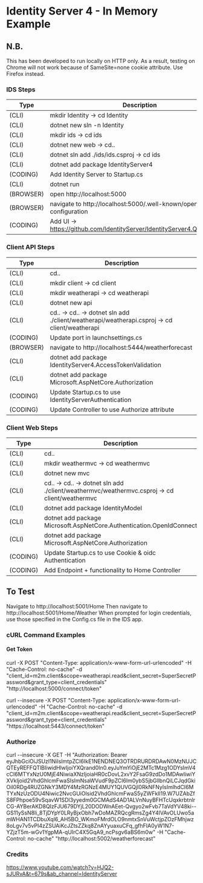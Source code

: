 # Identity Server 4 - In Memory Example

## N.B.
This has been developed to run locally on HTTP only. As a result, testing on Chrome will not work because of SameSite=none cookie attribute. Use Firefox instead.


### IDS Steps
| Type | Description |
|---|---|
| (CLI) | mkdir Identity						-> cd Identity |
| (CLI) | dotnet new sln -n Identity |
| (CLI) | mkdir ids								-> cd ids |
| (CLI) | dotnet new web						-> cd.. |
| (CLI) | dotnet sln add ./ids/ids.csproj		-> cd ids |
| (CLI) | dotnet add package IdentityServer4 |
| (CODING) | Add Identity Server to Startup.cs |
| (CLI) | dotnet run |
| (BROWSER) | open http://localhost:5000 |
| (BROWSER) | navigate to http://localhost:5000/.well-known/openid-configuration |
| (CODING) | Add UI -> https://github.com/IdentityServer/IdentityServer4.Quickstart.UI |



### Client API Steps
| Type | Description |
|---|---|
| (CLI) | cd.. |
| (CLI) | mkdir client 	-> cd client |
| (CLI) | mkdir weatherapi 	-> cd weatherapi |
| (CLI) | dotnet new api |
| (CLI) | cd..	->	cd..	->	dotnet sln add ./client/weatherapi/weatherapi.csproj	->	cd client/weatherapi |
| (CODING) | Update port in launchsettings.cs |
| (BROWSER) | navigate to http://localhost:5444/weatherforecast |
| (CLI) | dotnet add package IdentityServer4.AccessTokenValidation |
| (CLI) | dotnet add package Microsoft.AspNetCore.Authorization |
| (CODING) | Update Startup.cs to use IdentityServerAuthentication |
| (CODING) | Update Controller to use Authorize attribute |


### Client Web Steps
| Type | Description |
|---|---|
| (CLI) | cd.. |
| (CLI) | mkdir weathermvc 	-> cd weathermvc |
| (CLI) | dotnet new mvc |
| (CLI) | cd..	->	cd..	->	dotnet sln add ./client/weathermvc/weathermvc.csproj	->	cd client/weathermvc |
| (CLI) | dotnet add package IdentityModel |
| (CLI) | dotnet add package Microsoft.AspNetCore.Authentication.OpenIdConnect |
| (CLI) | dotnet add package Microsoft.AspNetCore.Authorization |
| (CODING) | Update Startup.cs to use Cookie & oidc Authentication |
| (CODING) | Add Endpoint + functionality to Home Controller |


## To Test
Navigate to http://localhost:5001/Home
Then navigate to http://localhost:5001/Home/Weather
When prompted for login credentials, use those specified in the Config.cs file in the IDS app.

### cURL Command Examples
#### Get Token
curl -X POST "Content-Type: application/x-www-form-url-urlencoded" -H "Cache-Control: no-cache" -d "client_id=m2m.client&scope=weatherapi.read&client_secret=SuperSecretPassword&grant_type=client_credentials" "http://localhost:5000/connect/token"

curl --insecure -X POST "Content-Type: application/x-www-form-url-urlencoded" -H "Cache-Control: no-cache" -d "client_id=m2m.client&scope=weatherapi.read&client_secret=SuperSecretPassword&grant_type=client_credentials" "https://localhost:5443/connect/token"


### Authorize
curl --insecure -X GET -H "Authorization: Bearer eyJhbGciOiJSUzI1NiIsImtpZCI6IkE1NENDNEQ3OTRDRURDRDAwN0MzNUJCQTEyREFFQTlBIiwidHlwIjoiYXQrand0In0.eyJuYmYiOjE2MTc1Mzg1ODYsImV4cCI6MTYxNzU0MjE4NiwiaXNzIjoiaHR0cDovL2xvY2FsaG9zdDo1MDAwIiwiYXVkIjoid2VhdGhlcmFwaSIsImNsaWVudF9pZCI6Im0ybS5jbGllbnQiLCJqdGkiOiI0RDg4RUZGNkY3MDY4MzRGNzE4MUY1QUVGQjI0RkNFNyIsImlhdCI6MTYxNzUzODU4Niwic2NvcGUiOlsid2VhdGhlcmFwaS5yZWFkIl19.W7UZAbZfS8FPhpoe59vSqavW1SDl3yyedm0GCMAdS4AD1ALVnNuyBFHTcUqxkrbtnlrCG-AYBerAKD8QIzFJU679DYjL20DODWnAEet-Qvgyo2wFvb7TaVdYV48ki--GS11ySsN8Ii_8TjDYpY0LRyBjxObh7wDoMAZRQcgRmsZg4Y4IVAvOLUwo5amWHAN1TCDbuXql6_AH5BO_WKmoFMrdOLO9nmtxSnVuWctjpZOzFMhjwz8oLgv7v5vPI4zZSUAiKcJZtsZZkq8ZnAYyuaxuCFq_gfhFIA0yW1N7-YZjzT5m-wGv1YgpMA-qUIrC4X5GqA9_ncPsgv6aBS6m0w" -H "Cache-Control: no-cache" "http://localhost:5002/weatherforecast"


### Credits
https://www.youtube.com/watch?v=HJQ2-sJURvA&t=679s&ab_channel=IdentityServer
